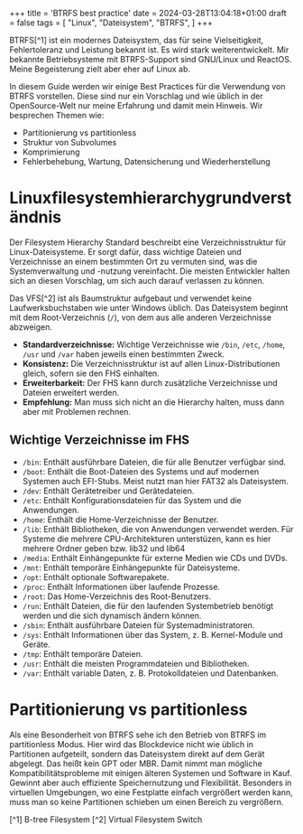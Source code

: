 +++
title = 'BTRFS best practice'
date = 2024-03-28T13:04:18+01:00
draft = false
tags = [
    "Linux",
    "Dateisystem",
    "BTRFS",
]
+++

BTRFS[^1] ist ein modernes Dateisystem, das für seine Vielseitigkeit, Fehlertoleranz und Leistung bekannt ist. Es wird stark weiterentwickelt. Mir bekannte Betriebsysteme mit BTRFS-Support sind GNU/Linux und ReactOS. Meine Begeisterung zielt aber eher auf Linux ab.

In diesem Guide werden wir einige Best Practices für die Verwendung von BTRFS vorstellen. Diese sind nur ein Vorschlag und wie üblich in der OpenSource-Welt nur meine Erfahrung und damit mein Hinweis. Wir besprechen Themen wie:
- Partitionierung vs partitionless
- Struktur von Subvolumes
- Komprimierung
- Fehlerbehebung, Wartung, Datensicherung und Wiederherstellung

# Linuxfilesystemhierarchygrundverständnis
Der Filesystem Hierarchy Standard beschreibt eine Verzeichnisstruktur für Linux-Dateisysteme. Er sorgt dafür, dass wichtige Dateien und Verzeichnisse an einem bestimmten Ort zu vermuten sind, was die Systemverwaltung und -nutzung vereinfacht. Die meisten Entwickler halten sich an diesen Vorschlag, um sich auch darauf verlassen zu können.

Das VFS[^2] ist als Baumstruktur aufgebaut und verwendet keine Laufwerksbuchstaben wie unter Windows üblich. Das Dateisystem beginnt mit dem Root-Verzeichnis (`/`), von dem aus alle anderen Verzeichnisse abzweigen.

- **Standardverzeichnisse:** Wichtige Verzeichnisse wie `/bin`, `/etc`, `/home`, `/usr` und `/var` haben jeweils einen bestimmten Zweck.
- **Konsistenz:** Die Verzeichnisstruktur ist auf allen Linux-Distributionen gleich, sofern sie den FHS einhalten.
- **Erweiterbarkeit:** Der FHS kann durch zusätzliche Verzeichnisse und Dateien erweitert werden.
- **Empfehlung:** Man muss sich nicht an die Hierarchy halten, muss dann aber mit Problemen rechnen.

## Wichtige Verzeichnisse im FHS

* `/bin`: Enthält ausführbare Dateien, die für alle Benutzer verfügbar sind.
* `/boot`: Enthält die Boot-Dateien des Systems und auf modernen Systemen auch EFI-Stubs. Meist nutzt man hier FAT32 als Dateisystem.
* `/dev`: Enthält Gerätetreiber und Gerätedateien.
* `/etc`: Enthält Konfigurationsdateien für das System und die Anwendungen.
* `/home`: Enthält die Home-Verzeichnisse der Benutzer.
* `/lib`: Enthält Bibliotheken, die von Anwendungen verwendet werden. Für Systeme die mehrere CPU-Architekturen unterstüzen, kann es hier mehrere Ordner geben bzw. lib32 und lib64
* `/media`: Enthält Einhängepunkte für externe Medien wie CDs und DVDs.
* `/mnt`: Enthält temporäre Einhängepunkte für Dateisysteme.
* `/opt`: Enthält optionale Softwarepakete.
* `/proc`: Enthält Informationen über laufende Prozesse.
* `/root`: Das Home-Verzeichnis des Root-Benutzers.
* `/run`: Enthält Dateien, die für den laufenden Systembetrieb benötigt werden und die sich dynamisch ändern können.
* `/sbin`: Enthält ausführbare Dateien für Systemadministratoren.
* `/sys`: Enthält Informationen über das System, z. B. Kernel-Module und Geräte.
* `/tmp`: Enthält temporäre Dateien.
* `/usr`: Enthält die meisten Programmdateien und Bibliotheken.
* `/var`: Enthält variable Daten, z. B. Protokolldateien und Datenbanken.

# Partitionierung vs partitionless
Als eine Besonderheit von BTRFS sehe ich den Betrieb von BTRFS im partitionless Modus. Hier wird das Blockdevice nicht wie üblich in Partitionen aufgeteilt, sondern das Dateisystem direkt auf dem Gerät abgelegt. Das heißt kein GPT oder MBR.
Damit nimmt man mögliche Kompatibilitätsprobleme mit einigen älteren Systemen und Software in Kauf. Gewinnt aber auch effiziente Speichernutzung und Flexibilität. Besonders in virtuellen Umgebungen, wo eine Festplatte einfach vergrößert werden kann, muss man so keine Partitionen schieben um einen Bereich zu vergrößern.

[^1] B-tree Filesystem
[^2] Virtual Filesystem Switch